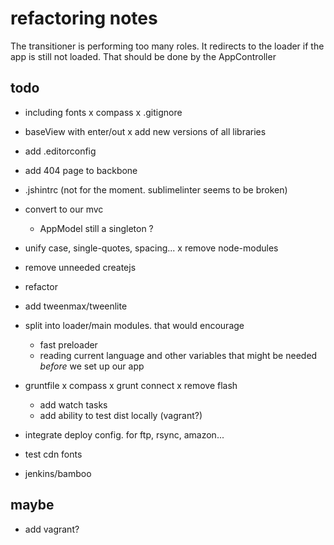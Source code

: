 # refactoring notes

The transitioner is performing too many roles. It redirects to the loader if the app is still not loaded.
That should be done by the AppController


## todo
- including fonts
x compass
x .gitignore
- baseView with enter/out
x add new versions of all libraries
- add .editorconfig
- add 404 page to backbone
- .jshintrc (not for the moment. sublimelinter seems to be broken)
- convert to our mvc
     - AppModel still a singleton ?
- unify case, single-quotes, spacing...
x remove node-modules
- remove unneeded createjs
- refactor
- add tweenmax/tweenlite
- split into loader/main modules. that would encourage
	- fast preloader
	- reading current language and other variables that might be needed *before* we set up our app

- gruntfile
     x compass
     x grunt connect
     x remove flash
     - add watch tasks
     - add ability to test dist locally (vagrant?)


- integrate deploy config. for ftp, rsync, amazon...
- test cdn fonts
- jenkins/bamboo

## maybe
- add vagrant?



